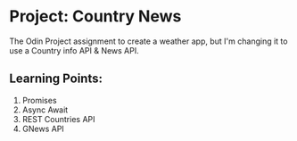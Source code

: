 # Project: Country News 

The Odin Project assignment to create a weather app, but I'm changing it to use a Country info API & News API.

## Learning Points:

1. Promises
2. Async Await
3. REST Countries API
4. GNews API